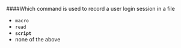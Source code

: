 ####Which command is used to record a user login session in a file
* ``macro``
* ``read``
* **``script``**
* none of the above
